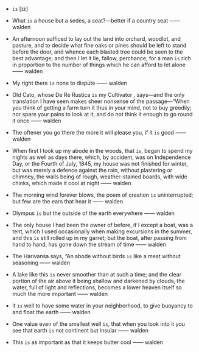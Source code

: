- `is` [ɪz]



-  What `is` a house but a sedes, a seat?﻿—better if a country seat —— walden

-  An afternoon sufficed to lay out the land into orchard, woodlot, and pasture, and to decide what fine oaks or pines should be left to stand before the door, and whence each blasted tree could be seen to the best advantage; and then I let it lie, fallow, perchance, for a man `is` rich in proportion to the number of things which he can afford to let alone —— walden

- My right there `is` none to dispute —— walden

- Old Cato, whose De Re Rustica `is` my Cultivator , says﻿—and the only translation I have seen makes sheer nonsense of the passage﻿—“When you think of getting a farm turn it thus in your mind, not to buy greedily; nor spare your pains to look at it, and do not think it enough to go round it once —— walden

-  The oftener you go there the more it will please you, if it `is` good —— walden

- When first I took up my abode in the woods, that `is`, began to spend my nights as well as days there, which, by accident, was on Independence Day, or the Fourth of July, 1845, my house was not finished for winter, but was merely a defence against the rain, without plastering or chimney, the walls being of rough, weather-stained boards, with wide chinks, which made it cool at night —— walden

-  The morning wind forever blows, the poem of creation `is` uninterrupted; but few are the ears that hear it —— walden

-  Olympus `is` but the outside of the earth everywhere —— walden

- The only house I had been the owner of before, if I except a boat, was a tent, which I used occasionally when making excursions in the summer, and this `is` still rolled up in my garret; but the boat, after passing from hand to hand, has gone down the stream of time —— walden

-  The Harivansa says, “An abode without birds `is` like a meat without seasoning —— walden

-  A lake like this `is` never smoother than at such a time; and the clear portion of the air above it being shallow and darkened by clouds, the water, full of light and reflections, becomes a lower heaven itself so much the more important —— walden

-  It `is` well to have some water in your neighborhood, to give buoyancy to and float the earth —— walden

-  One value even of the smallest well `is`, that when you look into it you see that earth `is` not continent but insular —— walden

-  This `is` as important as that it keeps butter cool —— walden